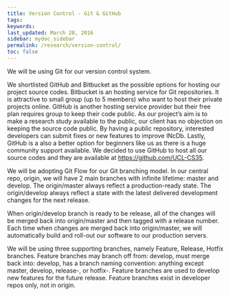 ```yaml
---
title: Version Control - Git & GitHub
tags: 
keywords:
last_updated: March 20, 2016
sidebar: mydoc_sidebar
permalink: /research/version-control/
toc: false
---
```


We will be using Git for our version control system.

We shortlisted GitHub and Bitbucket as the possible options for hosting our project source codes. Bitbucket is an hosting service for Git repositories. It is attractive to small group (up to 5 members) who want to host their private projects online. GitHub is another hosting service provider but their free plan requires group to keep their code public. As our project’s aim is to make a research study available to the public, our client has no objection on keeping the source code public. By having a public repository, interested developers can submit fixes or new features to improve INcDb. Lastly, GitHub is a also a better option for beginners like us as there is a huge community support available. We decided to use GitHub to host all our source codes and they are available at https://github.com/UCL-CS35.

We will be adopting Git Flow for our Git branching model. In our central repo, origin, we will have 2 main branches with infinite lifetime: master and develop. The origin/master always reflect a production-ready state. The origin/develop always reflect a state with the latest delivered development changes for the next release.

When origin/develop branch is ready to be release, all of the changes will be merged back into origin/master and then tagged with a release number. Each time when changes are merged back into origin/master, we will automatically build and roll-out our software to our production servers.

We will be using three supporting branches, namely Feature, Release, Hotfix branches. Feature branches may branch off from: develop, must merge back into: develop, has a branch naming convention: anything except master, develop, release-, or hotfix-. Feature branches are used to develop new features for the future release. Feature branches exist in developer repos only, not in origin.